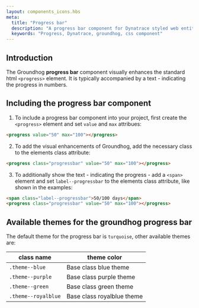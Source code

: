 ```yaml
---
layout: components_icons.hbs
meta:
  title: "Progress bar"
  description: "A progress bar component for Dynatrace styled web entities with css and markup examples."
  keywords: "Progress, Dynatrace, groundhog, css component"
---
```


## Introduction
The Groundhog **progress bar** component visually enhances the standard html `<progress>` element. It is typically accompanied by a text - indicating the progress in numbers.  

## Including the progress bar component
1. To include a progress bar component into your project, first create the `<progress>` element and set `value` and `max` attribues:
```html
<progress value="50" max="100"></progress>
```
2. To add the visual enhancements of Groundhog, add the necessary class to the elements class attribute:
```html
<progress class="progressbar" value="50" max="100"></progress>
```
3. To additionally show the text - indicating the progress - add a `<span>` element and set `label--progressbar` to the elements class attribute, like shown in the examples:
```html
<span class="label--progressbar">50/100 days</span>
<progress class="progressbar" value="50" max="100"></progress>
```

## Available themes for the groundhog progress bar

The default theme for the progress bar is `turquoise`, other available themes are:

| class name | theme color |
|------------|--------|
| `.theme--blue` | Base class blue theme |
| `.theme--purple` | Base class purple theme |
| `.theme--green` | Base class green theme |
| `.theme--royalblue` | Base class royalblue theme  |